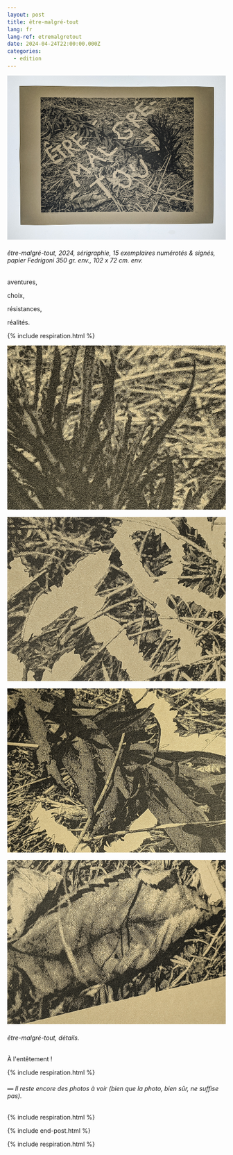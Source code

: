 ```yaml
---
layout: post
title: être-malgré-tout
lang: fr
lang-ref: etremalgretout
date: 2024-04-24T22:00:00.000Z
categories:
  - edition
---
```


![](/imgs/PXL_20250227_144513581_UP.jpg)

###### *être-malgré-tout*, 2024, sérigraphie, 15 exemplaires numérotés & signés, papier Fedrigoni 350 gr. env., 102 x 72 cm. env.

aventures,

choix,

résistances,

réalités.

{% include respiration.html %}

![](/imgs/PXL_20250227_144849920_UP.jpg)

![](/imgs/PXL_20250227_144729292_UP.jpg)

![](/imgs/PXL_20250227_145031285_UP.jpg)

![](/imgs/PXL_20250227_144750817_UP.jpg)

###### *être-malgré-tout*, détails.

À l'entêtement !

{% include respiration.html %}

###### ***—*** *Il reste encore des photos à voir (bien que la photo, bien sûr, ne suffise pas).*

{% include respiration.html %}

{% include end-post.html %}

{% include respiration.html %}
